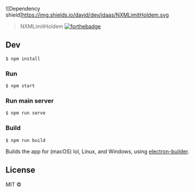 ![Dependency shield]https://img.shields.io/david/dev/idaas/NXMLimitHoldem.svg

> NXMLimitHoldem
[![forthebadge](https://forthebadge.com/images/badges/oooo-kill-em.svg)](https://forthebadge.com)

## Dev

```
$ npm install
```

### Run
```
$ npm start
```


### Run main server
```
$ npm run serve
```


### Build

```
$ npm run build
```

Builds the app for (macOS) lol, Linux, and Windows, using [electron-builder](https://github.com/electron-userland/electron-builder).


## License

MIT © 
